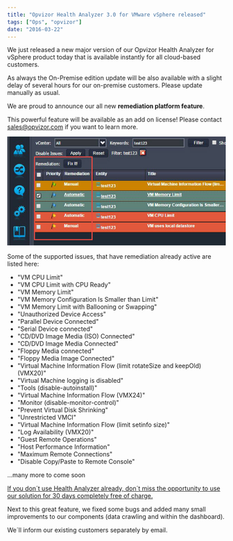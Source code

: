 ```yaml
---
title: "Opvizor Health Analyzer 3.0 for VMware vSphere released"
tags: ["Ops", "opvizor"]
date: "2016-03-22"
---
```


We just released a new major version of our Opvizor Health Analyzer for vSphere product today that is available instantly for all cloud-based customers.

As always the On-Premise edition update will be also available with a slight delay of several hours for our on-premise customers. Please update manually as usual.

We are proud to announce our all new **remediation platform feature**.

This powerful feature will be available as an add on license! Please contact [sales@opvizor.com](http://mailto:sales@opvizor.com) if you want to learn more.

[![Opvizor Health Analyzer Version 3.0](/images/blog/autofix-1.jpg)](http://try.opvizor.com/health-analyzer/)

Some of the supported issues, that have remediation already active are listed here:

- "VM CPU Limit"
- "VM CPU Limit with CPU Ready"
- "VM Memory Limit"
- "VM Memory Configuration Is Smaller than Limit"
- "VM Memory Limit with Ballooning or Swapping"
- "Unauthorized Device Access"
- "Parallel Device Connected"
- "Serial Device connected"
- "CD/DVD Image Media (ISO) Connected"
- "CD/DVD Image Media Connected"
- "Floppy Media connected"
- "Floppy Media Image Connected"
- "Virtual Machine Information Flow (limit rotateSize and keepOld) (VMX20)"
- "Virtual Machine logging is disabled"
- "Tools (disable-autoinstall)"
- "Virtual Machine Information Flow (VMX24)"
- "Monitor (disable-monitor-control)"
- "Prevent Virtual Disk Shrinking"
- "Unrestricted VMCI"
- "Virtual Machine Information Flow (limit setinfo size)"
- "Log Availability (VMX20)"
- "Guest Remote Operations"
- "Host Performance Information"
- "Maximum Remote Connections"
- "Disable Copy/Paste to Remote Console"

...many more to come soon

[If you don´t use Health Analyzer already, don´t miss the opportunity to use our solution for 30 days completely free of charge.](http://try.opvizor.com/health-analyzer/)

Next to this great feature, we fixed some bugs and added many small improvements to our components (data crawling and within the dashboard).

We´ll inform our existing customers separately by email.
